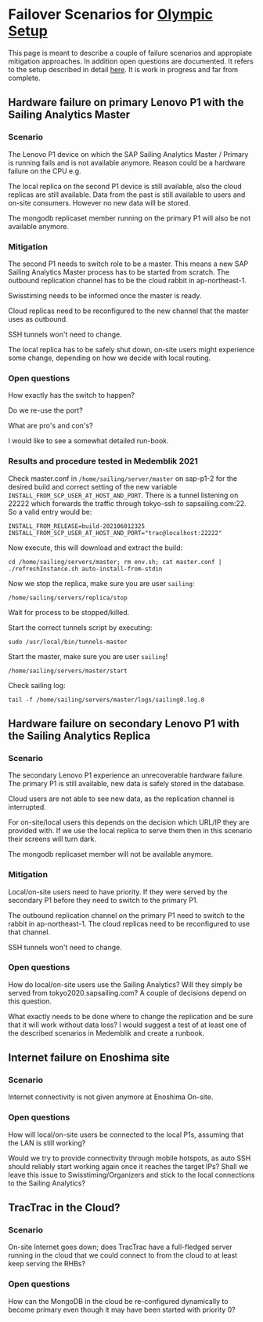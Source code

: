# Failover Scenarios for [Olympic Setup](https://wiki.sapsailing.com/wiki/info/landscape/olympic-setup)

This page is meant to describe a couple of failure scenarios and appropiate mitigation approaches. In addition open questions are documented. It refers to the setup described in detail [here](https://wiki.sapsailing.com/wiki/info/landscape/olympic-setup). It is work in progress and far from complete.

## Hardware failure on primary Lenovo P1 with the Sailing Analytics Master

### Scenario

The Lenovo P1 device on which the SAP Sailing Analytics Master / Primary is running fails and is not available anymore. Reason could be a hardware failure on the CPU e.g.

The local replica on the second P1 device is still available, also the cloud replicas are still available. Data from the past is still available to users and on-site consumers. However no new data will be stored.

The mongodb replicaset member running on the primary P1 will also be not available anymore.

### Mitigation

The second P1 needs to switch role to be a master. This means a new SAP Sailing Analytics Master process has to be started from scratch. The outbound replication channel has to be the cloud rabbit in ap-northeast-1.

Swisstiming needs to be informed once the master is ready. 

Cloud replicas need to be reconfigured to the new channel that the master uses as outbound.

SSH tunnels won't need to change.

The local replica has to be safely shut down, on-site users might experience some change, depending on how we decide with local routing.

### Open questions

How exactly has the switch to happen? 

Do we re-use the port? 

What are pro's and con's? 

I would like to see a somewhat detailed run-book.

### Results and procedure tested in Medemblik 2021

Check master.conf in ``/home/sailing/server/master`` on sap-p1-2 for the desired build and correct setting of the new variable ``INSTALL_FROM_SCP_USER_AT_HOST_AND_PORT``. There is a tunnel listening on 22222 which forwards the traffic through tokyo-ssh to sapsailing.com:22.
So a valid entry would be:
```
INSTALL_FROM_RELEASE=build-202106012325
INSTALL_FROM_SCP_USER_AT_HOST_AND_PORT="trac@localhost:22222"
```

Now execute, this will download and extract the build:
```
cd /home/sailing/servers/master; rm env.sh; cat master.conf | ./refreshInstance.sh auto-install-from-stdin
```

Now we stop the replica, make sure you are user ``sailing``:
```
/home/sailing/servers/replica/stop
```

Wait for process to be stopped/killed.

Start the correct tunnels script by executing:
```
sudo /usr/local/bin/tunnels-master
```

Start the master, make sure you are user ``sailing``!
```
/home/sailing/servers/master/start
```

Check sailing log:
```
tail -f /home/sailing/servers/master/logs/sailing0.log.0
```

## Hardware failure on secondary Lenovo P1 with the Sailing Analytics Replica

### Scenario

The secondary Lenovo P1 experience an unrecoverable hardware failure. The primary P1 is still available, new data is safely stored in the database.

Cloud users are not able to see new data, as the replication channel is interrupted.

For on-site/local users this depends on the decision which URL/IP they are provided with. If we use the local replica to serve them then in this scenario their screens will turn dark.

The mongodb replicaset member will not be available anymore.

### Mitigation

Local/on-site users need to have priority. If they were served by the secondary P1 before they need to switch to the primary P1. 

The outbound replication channel on the primary P1 need to switch to the rabbit in ap-northeast-1. The cloud replicas need to be reconfigured to use that channel.

SSH tunnels won't need to change.

### Open questions

How do local/on-site users use the Sailing Analytics? Will they simply be served from tokyo2020.sapsailing.com? A couple of decisions depend on this question. 

What exactly needs to be done where to change the replication and be sure that it will work without data loss? I would suggest a test of at least one of the described scenarios in Medemblik and create a runbook.

## Internet failure on Enoshima site

### Scenario

Internet connectivity is not given anymore at Enoshima On-site.

### Open questions

How will local/on-site users be connected to the local P1s, assuming that the LAN is still working? 

Would we try to provide connectivity through mobile hotspots, as auto SSH should reliably start working again once it reaches the target IPs? Shall we leave this issue to Swisstiming/Organizers and stick to the local connections to the Sailing Analytics?

## TracTrac in the Cloud?

### Scenario

On-site Internet goes down; does TracTrac have a full-fledged server running in the cloud that we could connect to from the cloud to at least keep serving the RHBs?

### Open questions

How can the MongoDB in the cloud be re-configured dynamically to become primary even though it may have been started with priority 0?
